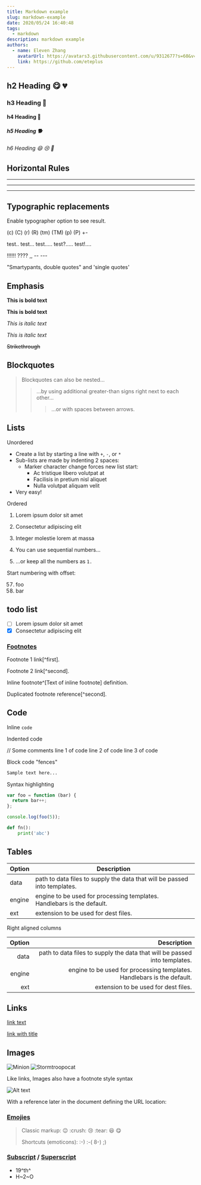 ```yaml
---
title: Markdown example
slug: markdown-example
date: 2020/05/24 16:40:48
tags:
  - markdown
description: markdown example
authors:
  - name: Eleven Zhang
    avatarUrl: https://avatars3.githubusercontent.com/u/9312677?s=60&v=4
    link: https://github.com/eteplus
---
```


## h2 Heading :yum: :broken_heart:
### h3 Heading :purple_heart:
#### h4 Heading :dog:
##### h5 Heading :dog2:
###### h6 Heading :smile: :cry: :kiss:

## Horizontal Rules

___

---

***

## Typographic replacements

Enable typographer option to see result.

(c) (C) (r) (R) (tm) (TM) (p) (P) +-

test.. test... test..... test?..... test!....

!!!!!! ???? ,,  -- ---

"Smartypants, double quotes" and 'single quotes'

## Emphasis

**This is bold text**

__This is bold text__

*This is italic text*

_This is italic text_

~~Strikethrough~~

## Blockquotes

> Blockquotes can also be nested...
>> ...by using additional greater-than signs right next to each other...
> > > ...or with spaces between arrows.

## Lists

Unordered

+ Create a list by starting a line with `+`, `-`, or `*`
+ Sub-lists are made by indenting 2 spaces:
  - Marker character change forces new list start:
    * Ac tristique libero volutpat at
    + Facilisis in pretium nisl aliquet
    - Nulla volutpat aliquam velit
+ Very easy!

Ordered

1. Lorem ipsum dolor sit amet
2. Consectetur adipiscing elit
3. Integer molestie lorem at massa

1. You can use sequential numbers...
1. ...or keep all the numbers as `1.`

Start numbering with offset:

57. foo
1. bar

## todo list
- [ ] Lorem ipsum dolor sit amet
- [x] Consectetur adipiscing elit

### [Footnotes](https://github.com/eteplus/menote)

Footnote 1 link[^first].

Footnote 2 link[^second].

Inline footnote^[Text of inline footnote] definition.

Duplicated footnote reference[^second].

## Code

Inline `code`

Indented code

  // Some comments
  line 1 of code
  line 2 of code
  line 3 of code

Block code "fences"

```xml
Sample text here...
```

Syntax highlighting

```javascript
var foo = function (bar) {
  return bar++;
};

console.log(foo(5));
```

```python
def fn():
    print('abc')
```

## Tables

| Option | Description |
| ------ | ----------- |
| data   | path to data files to supply the data that will be passed into templates. |
| engine | engine to be used for processing templates. Handlebars is the default. |
| ext    | extension to be used for dest files. |

Right aligned columns

| Option | Description |
| ------:| -----------:|
| data   | path to data files to supply the data that will be passed into templates. |
| engine | engine to be used for processing templates. Handlebars is the default. |
| ext    | extension to be used for dest files. |

## Links

[link text](https://github.com/eteplus/menote)

[link with title](https://github.com/eteplus/menote "markdown-editor")

## Images

![Minion](https://octodex.github.com/images/minion.png)
![Stormtroopocat](https://octodex.github.com/images/stormtroopocat.jpg "The Stormtroopocat")

Like links, Images also have a footnote style syntax

![Alt text][id]

With a reference later in the document defining the URL location:

[id]: https://octodex.github.com/images/dojocat.jpg  "The Dojocat"

### [Emojies](https://github.com/eteplus/menote)

> Classic markup: :wink: :crush: :cry: :tear: :laughing: :yum:
>
> Shortcuts (emoticons): :-) :-( 8-) ;)

### [Subscript](https://github.com/eteplus/menote) / [Superscript](https://github.com/eteplus/menote)

- 19^th^
- H~2~O
